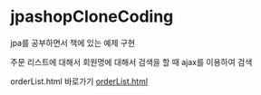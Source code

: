 # jpashopCloneCoding
jpa를 공부하면서 책에 있는 예제 구현

주문 리스트에 대해서 회원명에 대해서 검색을 할 때 ajax를 이용하여 검색

orderList.html 바로가기
[orderList.html](https://github.com/wnghdtjr129/jpashopCloneCoding/blob/main/src/main/resources/templates/order/orderList.html)
